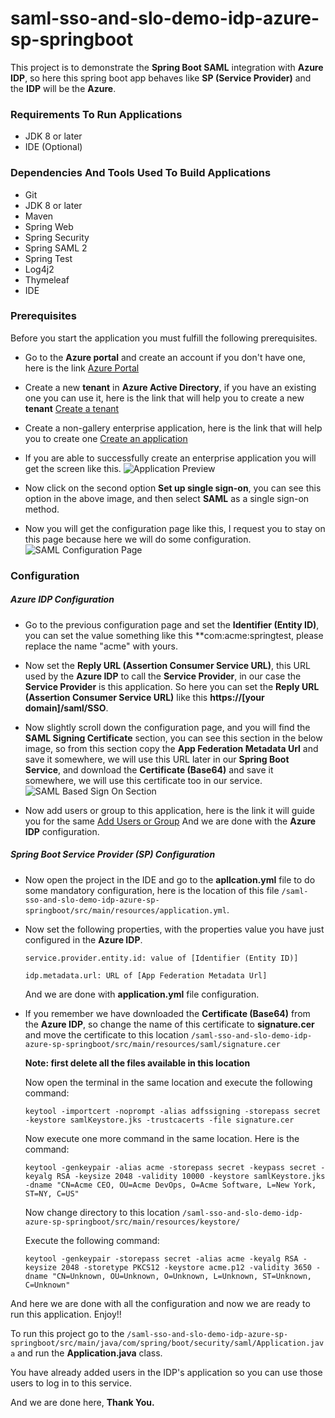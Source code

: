 # saml-sso-and-slo-demo-idp-azure-sp-springboot
This project is to demonstrate the **Spring Boot SAML** 
integration with **Azure IDP**, so here this spring boot 
app behaves like **SP (Service Provider)** and the **IDP** 
will be the **Azure**.

### Requirements To Run Applications
* JDK 8 or later
* IDE (Optional)

### Dependencies And Tools Used To Build Applications
* Git
* JDK 8 or later
* Maven
* Spring Web
* Spring Security
* Spring SAML 2
* Spring Test
* Log4j2
* Thymeleaf
* IDE

### Prerequisites
Before you start the application you must fulfill the 
following prerequisites.
* Go to the **Azure portal** and create an account if you 
don't have one, here is the link [Azure Portal](https://azure.microsoft.com/en-in/free/search/?cdn=disable)

* Create a new **tenant** in **Azure Active Directory**, 
if you have an existing one you can use it, here is the 
link that will help you to create a new **tenant** [Create a tenant](https://docs.microsoft.com/en-us/azure/active-directory/fundamentals/active-directory-access-create-new-tenant)

* Create a non-gallery enterprise application, here is 
the link that will help you to create one 
[Create an application](https://docs.microsoft.com/en-us/azure/active-directory/manage-apps/add-non-gallery-app)

* If you are able to successfully create an enterprise 
application you will get the screen like this.
![Application Preview](src/main/resources/static/screenshots/app_overview.png)

* Now click on the second option **Set up single sign-on**, 
you can see this option in the above image, and then select 
**SAML** as a single sign-on method.

* Now you will get the configuration page like this, I 
request you to stay on this page because here we will do 
some configuration. 
![SAML Configuration Page](src/main/resources/static/screenshots/saml_based_sign_on.png)

### Configuration
##### Azure IDP Configuration
* Go to the previous configuration page and set the 
**Identifier (Entity ID)**, you can set the value something
like this **com:acme:springtest, please replace the name 
"acme" with yours.

* Now set the **Reply URL (Assertion Consumer Service URL)**, 
this URL used by the **Azure IDP** to call the 
**Service Provider**, in our case the **Service Provider** 
is this application. So here you can set the 
**Reply URL (Assertion Consumer Service URL)** like this 
**https://[your domain]/saml/SSO**.

* Now slightly scroll down the configuration page, and you 
will find the **SAML Signing Certificate** section, you can 
see this section in the below image, so from this section 
copy the **App Federation Metadata Url** and save it 
somewhere, we will use this URL later in our 
**Spring Boot Service**, and download the 
**Certificate (Base64)** and save it somewhere, we will use 
this certificate too in our service.
![SAML Based Sign On Section](src/main/resources/static/screenshots/saml-signing-certificate-section.png)

* Now add users or group to this application, here is the link it will 
guide you for the same [Add Users or Group](https://docs.microsoft.com/en-us/azure/active-directory/manage-apps/assign-user-or-group-access-portal)
And we are done with the **Azure IDP** configuration.

##### Spring Boot Service Provider (SP) Configuration
* Now open the project in the IDE and go to the 
**apllcation.yml** file to do some mandatory configuration, 
here is the location of this file 
`/saml-sso-and-slo-demo-idp-azure-sp-springboot/src/main/resources/application.yml`.

* Now set the following properties, with the properties value 
you have just configured in the **Azure IDP**.

      service.provider.entity.id: value of [Identifier (Entity ID)]
      
      idp.metadata.url: URL of [App Federation Metadata Url]

  And we are done with **application.yml** file configuration.
  
* If you remember we have downloaded the **Certificate (Base64)** 
from the **Azure IDP**, so change the name of this 
certificate to **signature.cer** and move the certificate 
to this location `/saml-sso-and-slo-demo-idp-azure-sp-springboot/src/main/resources/saml/signature.cer`

  **Note: first delete all the files available in this location**
  
  Now open the terminal in the same location and execute 
  the following command:
  
      keytool -importcert -noprompt -alias adfssigning -storepass secret -keystore samlKeystore.jks -trustcacerts -file signature.cer
  
  Now execute one more command in the same location. 
  Here is the command:
  
      keytool -genkeypair -alias acme -storepass secret -keypass secret -keyalg RSA -keysize 2048 -validity 10000 -keystore samlKeystore.jks -dname "CN=Acme CEO, OU=Acme DevOps, O=Acme Software, L=New York, ST=NY, C=US"
      
      
  Now change directory to this location `/saml-sso-and-slo-demo-idp-azure-sp-springboot/src/main/resources/keystore/`
  
  Execute the following command: 
  
      keytool -genkeypair -storepass secret -alias acme -keyalg RSA -keysize 2048 -storetype PKCS12 -keystore acme.p12 -validity 3650 -dname "CN=Unknown, OU=Unknown, O=Unknown, L=Unknown, ST=Unknown, C=Unknown"
      
  
And here we are done with all the configuration and now we are ready to run this application. Enjoy!!

To run this project go to the `/saml-sso-and-slo-demo-idp-azure-sp-springboot/src/main/java/com/spring/boot/security/saml/Application.java` and run the **Application.java** class.

You have already added users in the IDP's application so you can use 
those users to log in to this service.

And we are done here, **Thank You.**
